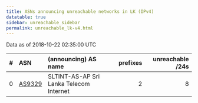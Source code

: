 ```yaml
---
title: ASNs announcing unreachable networks in LK (IPv4)
datatable: true
sidebar: unreachable_sidebar
permalink: unreachable_lk-v4.html
---
```


Data as of 2018-10-22 02:35:00 UTC


<div class="datatable-begin"></div>

|   # | ASN                                  | (announcing) AS name                    |   prefixes |   unreachable /24s |
|----:|:-------------------------------------|:----------------------------------------|-----------:|-------------------:|
|   0 | [AS9329](unreachable_AS9329-v4.html) | SLTINT-AS-AP Sri Lanka Telecom Internet |          2 |                  8 |

<div class="datatable-end"></div>